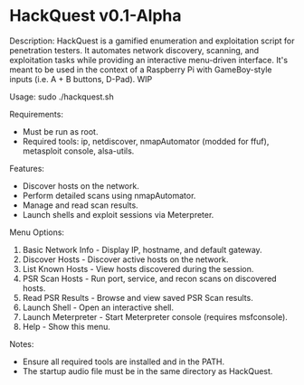 # HackQuest v0.1-Alpha

Description:
  HackQuest is a gamified enumeration and exploitation script for penetration testers.
  It automates network discovery, scanning, and exploitation tasks while providing
  an interactive menu-driven interface. It's meant to be used in the context of a 
  Raspberry Pi with GameBoy-style inputs (i.e. A + B buttons, D-Pad). WIP

Usage:
  sudo ./hackquest.sh

Requirements:
  - Must be run as root.
  - Required tools: ip, netdiscover, nmapAutomator (modded for ffuf), metasploit console, alsa-utils.

Features:
  - Discover hosts on the network.
  - Perform detailed scans using nmapAutomator.
  - Manage and read scan results.
  - Launch shells and exploit sessions via Meterpreter.

Menu Options:
  1. Basic Network Info         - Display IP, hostname, and default gateway.
  2. Discover Hosts             - Discover active hosts on the network.
  3. List Known Hosts           - View hosts discovered during the session.
  4. PSR Scan Hosts             - Run port, service, and recon scans on discovered hosts.
  5. Read PSR Results           - Browse and view saved PSR Scan results.
  6. Launch Shell               - Open an interactive shell.
  7. Launch Meterpreter         - Start Meterpreter console (requires msfconsole).
  8. Help                       - Show this menu.

Notes:
  - Ensure all required tools are installed and in the PATH.
  - The startup audio file must be in the same directory as HackQuest.

